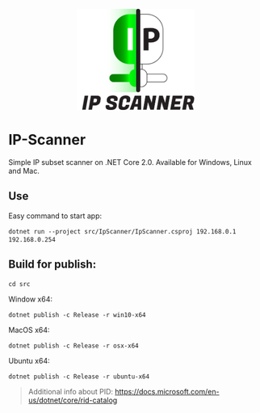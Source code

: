 <p align="center"><img src="logo/verticalversion.png" alt="IP-Scanner" height="200px"></p>

# IP-Scanner
Simple IP subset scanner on .NET Core 2.0. Available for Windows, Linux and Mac.

## Use
Easy command to start app:
```
dotnet run --project src/IpScanner/IpScanner.csproj 192.168.0.1 192.168.0.254
```

## Build for publish:
```
cd src
```

Window x64:
```
dotnet publish -c Release -r win10-x64
```
MacOS x64:
```
dotnet publish -c Release -r osx-x64
```
Ubuntu x64:
```
dotnet publish -c Release -r ubuntu-x64
```
> Additional info about PID: https://docs.microsoft.com/en-us/dotnet/core/rid-catalog
